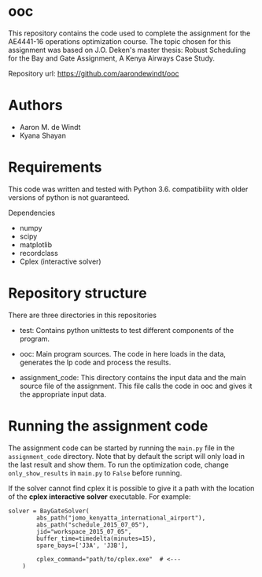 # ooc
This repository contains the code used to complete the assignment for the 
AE4441-16 operations optimization course. The topic chosen for this assignment
was based on J.O. Deken's master thesis: Robust Scheduling for the Bay and 
Gate Assignment, A Kenya Airways Case Study.

Repository url: https://github.com/aarondewindt/ooc

Authors
=======
 - Aaron M. de Windt
 - Kyana Shayan


Requirements
============
This code was written and tested with Python 3.6. compatibility with 
older versions of python is not guaranteed.

Dependencies
 - numpy
 - scipy
 - matplotlib
 - recordclass
 - Cplex (interactive solver)


Repository structure
====================
There are three directories in this repositories

 - test:            Contains python unittests to test different components of 
                    the program.
                    
 - ooc:             Main program sources. The code in here loads in the data, 
                    generates the lp code and process the results.
                    
 - assignment_code: This directory contains the input data and the main source 
                    file of the assignment. This file calls the code in ooc and
                    gives it the appropriate input data.


Running the assignment code
===========================
The assignment code can be started by running the `main.py` file in the 
`assignment_code` directory. Note that by default the script will only load in
the last result and show them. To run the optimization code, change 
`only_show_results` in `main.py` to `False` before running.

If the solver cannot find cplex it is possible to give it a path with the location
of the **cplex interactive solver** executable. For example:

```
solver = BayGateSolver(
        abs_path("jomo_kenyatta_international_airport"),
        abs_path("schedule_2015_07_05"),
        jid="workspace_2015_07_05",
        buffer_time=timedelta(minutes=15),
        spare_bays=['J3A', 'J3B'],
        
        cplex_command="path/to/cplex.exe"  # <---
    )
```
